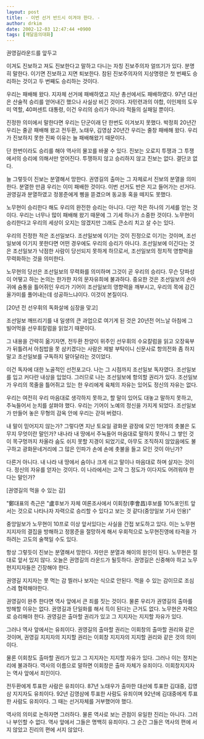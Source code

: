 ```yaml
---
layout: post
title: - 이번 선거 반드시 이겨야 한다. -
author: drkim
date: 2002-12-03 12:47:44 +0900
tags: [깨달음의대화]
---
```

권영길라운드를 앞두고
  

  
이겨도 진보하고 져도 진보한다고 말하고 다니는 자칭 진보주의자 얼뜨기가 있다. 분명히 말한다. 이기면 진보하고 지면 퇴보한다. 참된 진보주의자의 지상명령은 첫 번째도 승리하는 것이고 두 번째도 승리하는 것이다.
  

  
우리는 패배해 왔다. 지자체 선거에 패배하였고 지난 총선에서도 패배하였다. 97년 대선은 산술적 승리를 얻어내긴 했으나 사실상 비긴 것이다. 자민련과의 야합, 이인제의 도우미 역할, 40퍼센트 대통령, 이건 우리의 승리가 아니라 적들의 실패일 뿐이다.
  

  
진정한 의미에서 말한다면 우리는 단군이래 단 한번도 이겨보지 못했다. 박정희 20년간 우리는 줄곧 패배해 왔고 전두환, 노태우, 김영삼 20년간 우리는 줄창 패배해 왔다. 우리가 진보하지 못한 진짜 이유는 늘 패배해왔기 때문이다.
  

  
단 한번이라도 승리를 해야 역사의 물꼬를 바꿀 수 있다. 진보는 오로지 투쟁과 그 투쟁에서의 승리에 의해서만 얻어진다. 투쟁하지 않고 승리하지 않고 진보는 없다. 결단코 없다.
  

  
늘 그렇듯이 진보는 분열해서 망한다. 권영길의 출마는 그 자체로서 진보의 분열을 의미한다. 분열한 만큼 우리는 이미 패배한 것이다. 이번 선거도 반은 지고 들어가는 선거다. 권영길과 분열하였고 정몽준에게 삥을 뜯겼으며 동교동 혹을 떼지도 못했다.
  

  
노무현이 승리한다 해도 우리의 완전한 승리는 아니다. 다만 작은 하나의 기세를 얻는 것이다. 우리는 너무나 많이 패배해 왔기 때문에 그 기세 하나가 소중한 것이다. 노무현이 승리한다고 우리의 세상이 오지는 않겠지만 그래도 큰소리 치고 살 수는 있다.
  

  
우리의 진정한 적은 조선일보다. 조선일보에 이기는 것이 진정으로 이기는 것이며, 조선일보에 이기지 못한다면 어떤 경우에도 우리의 승리가 아니다. 조선일보에 이긴다는 것은 조선일보가 낙점한 사람이 당선되지 못하게 하므로서, 조선일보의 정치적 영향력을 무력화하는 것을 의미한다.
  

  
노무현의 당선은 조선일보의 무력화를 의미하며 그것이 곧 우리의 승리다. 무슨 당파성이 어떻고 하는 논의는 한가한 자의 문자유희에 불과하다. 중요한 것은 조선일보의 손아귀에 숨통을 틀어쥐인 우리가 기어이 조선일보의 영향력을 깨부시고, 우리의 목에 감긴 올가미를 풀어내는데 성공하느냐이다. 이것이 본질이다.
  

  

  
[20년 전 선우휘의 독화살에 심장을 맞고]
  
조선일보 깨뜨리기를 내 일생의 큰 과업으로 여기게 된 것은 20년전 어느날 아침에 그 빌어먹을 선우휘칼럼을 읽었기 때문이다.
  

  
그 내용을 간략히 옮기자면, 전두환 찬양이 위주인 선우휘의 수요칼럼을 읽고 오장육부가 뒤틀려서 아침밥을 못 삼키겠다는 사람은 제발 부탁이니 신문사로 항의전화 좀 하지말고 조선일보를 구독하지 말아달라는 것이었다.
  

  
이건 독자에 대한 노골적인 선전포고다. 나는 그 시점까지 조선일보 독자였다. 조선일보를 입고 커다란 내상을 입었다. 그러므로 나는 조선일보에 항의할 권리가 있다. 조선일보가 우리의 목줄을 틀어쥐고 있는 한 우리에게 육체의 자유는 있어도 정신의 자유는 없다.
  

  
우리는 여전히 우리 마음대로 생각하지 못하고, 할 말이 있어도 대놓고 말하지 못하고, 주눅들어서 눈치를 살펴야 했다. 우리는 기어이 노예의 정신을 가지게 되었다. 조선일보가 만들어 놓은 무형의 감옥 안에 우리는 갇혀 버렸다.
  

  
내 말이 믿어지지 않는가? 그렇다면 지난 토요일 광화문 광장에 모인 1만개의 촛불은 도무지 무엇이란 말인가? 내나라 내 땅에서 주눅들어 마음대로 말하지 못하니 그 쌓인 것이 목구멍까지 차올라 숨도 쉬지 못할 지경이 되었기로, 아무도 조직하지 않았음에도 불구하고 광화문네거리에 그 많은 인파가 손에 손에 촛불을 들고 모인 것이 아닌가?
  

  
다른거 아니다. 내 나라 내 땅에서 숨이나 크게 쉬고 말이나 마음대로 하며 살자는 것이다. 정신의 자유를 얻자는 것이다. 이 나라에서는 고작 그 정도가 이다지도 어려워야 한다는 말인가?
  

  

  

  
[권영길의 먹을 수 있는 감]
  
"鄭대표의 측근은 "盧후보가 자체 여론조사에서 이회창(李會昌)후보를 10%포인트 앞서는 것으로 나타나자 자력으로 승리할 수 있다고 보는 것 같다(중앙일보 기사 인용)"
  

  
중앙일보가 노무현이 10프로 이상 앞서있다는 사실을 간접 보도하고 있다. 이는 노무현지지자의 결집을 방해하고 정몽준을 절망하게 해서 우회적으로 노무현진영에 타격을 가하려는 고도의 술책일 수도 있다.
  

  
항상 그렇듯이 진보는 분열해서 망한다. 자만은 분열과 해이의 원인이 된다. 노무현은 절대로 앞서 있지 않다. 오늘은 권영길의 라운드가 될듯하다. 권영길은 신중해야 하고 노무현지지자들은 긴장해야 한다.
  

  
권영길 지지자는 못 먹는 감 찔러나 보자는 식으로 안된다. 먹을 수 있는 감이므로 조심스레 협력해야한다.
  

  
권영길이 완주 한다면 역사 앞에서 큰 죄를 짓는 것이다. 물론 우리가 권영길의 출마를 방해할 이유는 없다. 권영길과 단일화를 해서 득이 된다는 근거도 없다. 노무현은 자력으로 승리해야 한다. 권영길은 출마할 권리가 있고 그 지지자는 지지할 자유가 있다.
  

  
그러나 역사 앞에서는 유죄이다. 권영길의 출마할 권리는 이회창의 출마할 권리와 같은 것이며, 권영길 지지자의 지지할 권리는 이회창 지지자의 지지할 권리와 같은 것의 의미이다.
  

  
물론 이회창도 출마할 권리가 있고 그 지지자는 지지할 자유가 있다. 그러나 이는 정치논리에 불과하다. 역사의 이름으로 말하면 이회창은 출마 자체가 유죄이다. 이회창지지자는 역사 앞에서 죄인이다.
  

  
전두환에게 투표한 사람은 유죄이다. 87년 노태우가 출마한 대선에 투표한 김대중, 김영삼 지지자도 유죄이다. 92년 김영삼에 투표한 사람도 유죄이며 92년에 김대중에게 투표한 사람도 유죄이다. 그 때는 선거자체를 거부했어야 했다.
  

  
역사의 의미로 논하자면 그러하다. 물론 역사로 보는 관점이 유일한 진리는 아니다. 그러나 부인할 수 없다. 역사 앞에서 그들은 명백히 유죄이다. 그 순간 그들은 역사의 편에 서지 않았고 진리의 편에 서지 않았다.